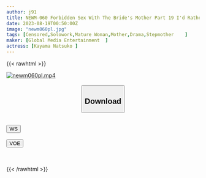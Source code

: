 ```yaml
---
author: j91
title: NEWM-060 Forbidden Sex With The Bride's Mother Part 19 I'd Rather Have A Mother-in-law Than A Wife... Natsuko Kayama
date: 2023-08-19T00:50:00Z
image: "newm060pl.jpg"
tags: [Censored,Solowork,Mature Woman,Mother,Drama,Stepmother	 ]
maker: [Global Media Entertainment  ]
actress: [Kayama Natsuko ]
---
```



{{< rawhtml >}}

<div class="video" data-videoid="jzg5f5yjicif">
    <a href="javascript:;">
        <img src="https://my.j91.asia/posts/newm060pl/newm060pl.jpg" width="WIDTH" height="HEIGHT" alt="newm060pl.mp4" loading="lazy">
    </a>
</div>

<script type="text/javascript" src="https://j91.asia/asset/on-demand-ws.js"></script>

<br>
  <link rel="stylesheet" href="https://j91.asia/asset/bs5.css">
  
  <center>
  <button class="btn btn-primary" type="button" data-bs-toggle="collapse" data-bs-target=".multi-collapse" aria-expanded="false" aria-controls="multiCollapseExample1 multiCollapseExample2"><h2>Download</h2></button></center>
</p>
<div class="row">
  <div class="col">
    <div class="collapse multi-collapse" id="multiCollapseExample1">
      <div class="card card-body">
	      	      <br>
<div class="buttons">  
<a href="https://wolfstream.tv/jzg5f5yjicif"><button class="btn-hover color-3"><i class="fa fa-download"></i> WS</button></a></div>
    </div>
  </div>
</div>
  <div class="col">
    <div class="collapse multi-collapse" id="multiCollapseExample2">
      <div class="card card-body">
	      <br>
<div class="buttons">
    <a href="https://voe.sx/oudatlfkdqw0.html"><button class="btn-hover color-9"><i class="fa fa-download"></i> VOE</button></a></div>
<br><br>
      </div>
    </div>
  </div>
</div>

{{< /rawhtml >}}